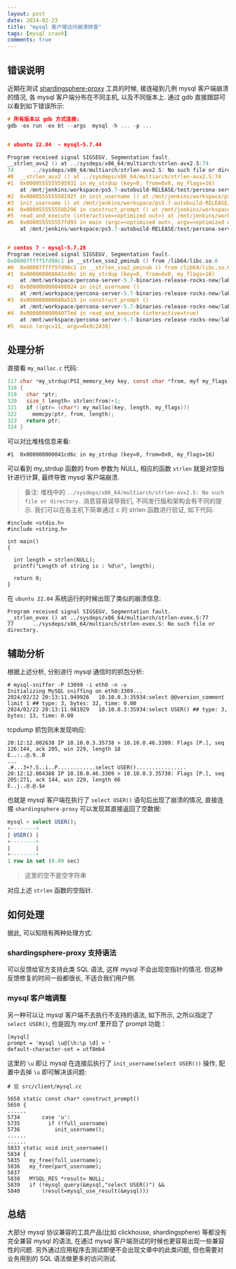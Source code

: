 ```yaml
---
layout: post
date: 2024-02-23
title: "mysql 客户端访问崩溃排查"
tags: [mysql crash]
comments: true
---
```


## 错误说明

近期在测试 [shardingsphere-proxy](https://shardingsphere.apache.org/) 工具的时候, 接连碰到几例 mysql 客户端崩溃的情况, 各 mysql 客户端分布在不同主机, 以及不同版本上. 通过 gdb 直接跟踪可以看到如下错误所示:

```c
# 所有版本以 gdb 方式连接:
gdb -ex run -ex bt --args  mysql -h ... -p ...


# ubuntu 22.04  - mysql-5.7.44

Program received signal SIGSEGV, Segmentation fault.
__strlen_avx2 () at ../sysdeps/x86_64/multiarch/strlen-avx2.S:74
74      ../sysdeps/x86_64/multiarch/strlen-avx2.S: No such file or directory.
#0  __strlen_avx2 () at ../sysdeps/x86_64/multiarch/strlen-avx2.S:74
#1  0x0000555555595931 in my_strdup (key=0, from=0x0, my_flags=16)
    at /mnt/jenkins/workspace/ps5.7-autobuild-RELEASE/test/percona-server-5.7-5.7.44-48/mysys/my_malloc.c:320
#2  0x000055555558192f in init_username () at /mnt/jenkins/workspace/ps5.7-autobuild-RELEASE/test/percona-server-5.7-5.7.44-48/client/mysql.cc:5850
#3  init_username () at /mnt/jenkins/workspace/ps5.7-autobuild-RELEASE/test/percona-server-5.7-5.7.44-48/client/mysql.cc:5838
#4  0x000055555558b296 in construct_prompt () at /mnt/jenkins/workspace/ps5.7-autobuild-RELEASE/test/percona-server-5.7-5.7.44-48/client/mysql.cc:5741
#5  read_and_execute (interactive=<optimized out>) at /mnt/jenkins/workspace/ps5.7-autobuild-RELEASE/test/percona-server-5.7-5.7.44-48/client/mysql.cc:2282
#6  0x000055555557fd93 in main (argc=<optimized out>, argv=<optimized out>)
    at /mnt/jenkins/workspace/ps5.7-autobuild-RELEASE/test/percona-server-5.7-5.7.44-48/client/mysql.cc:1449


# centos 7 - mysql-5.7.28
Program received signal SIGSEGV, Segmentation fault.
0x00007ffff5fd98c1 in __strlen_sse2_pminub () from /lib64/libc.so.6
#0  0x00007ffff5fd98c1 in __strlen_sse2_pminub () from /lib64/libc.so.6
#1  0x000000000041cd6c in my_strdup (key=0, from=0x0, my_flags=16)
    at /mnt/workspace/percona-server-5.7-binaries-release-rocks-new/label_exp/min-centos-6-x64/test/percona-server-5.7.28-31/mysys/my_malloc.c:320
#2  0x0000000000408924 in init_username ()
    at /mnt/workspace/percona-server-5.7-binaries-release-rocks-new/label_exp/min-centos-6-x64/test/percona-server-5.7.28-31/client/mysql.cc:5846
#3  0x000000000040a515 in construct_prompt ()
    at /mnt/workspace/percona-server-5.7-binaries-release-rocks-new/label_exp/min-centos-6-x64/test/percona-server-5.7.28-31/client/mysql.cc:5736
#4  0x00000000004077ed in read_and_execute (interactive=true)
    at /mnt/workspace/percona-server-5.7-binaries-release-rocks-new/label_exp/min-centos-6-x64/test/percona-server-5.7.28-31/client/mysql.cc:2287
#5  main (argc=11, argv=0x9c2438)
```

## 处理分析

直接看 `my_malloc.c` 代码:
```c
317 char *my_strdup(PSI_memory_key key, const char *from, myf my_flags)
318 {
319   char *ptr;
320   size_t length= strlen(from)+1;
321   if ((ptr= (char*) my_malloc(key, length, my_flags)))
322     memcpy(ptr, from, length);
323   return ptr;
324 }
```

可以对比堆栈信息来看:
```
#1  0x000000000041cd6c in my_strdup (key=0, from=0x0, my_flags=16)
```

可以看到 my_strdup 函数的 from 参数为 NULL, 相应的函数 `strlen` 就是对空指针进行计算, 最终导致 mysql 客户端崩溃.

> 备注: 堆栈中的 `../sysdeps/x86_64/multiarch/strlen-avx2.S: No such file or directory.` 消息容易误导我们, 不同发行版和架构会有不同的提示. 我们可以在各主机下简单通过 c 的 strlen 函数进行验证, 如下代码:

```
#include <stdio.h>
#include <string.h>

int main()
{

  int length = strlen(NULL);
  printf("Length of string is : %d\n", length);

  return 0;
}
```
在 `ubuntu 22.04` 系统运行的时候出现了类似的崩溃信息:
```
Program received signal SIGSEGV, Segmentation fault.
__strlen_evex () at ../sysdeps/x86_64/multiarch/strlen-evex.S:77
77      ../sysdeps/x86_64/multiarch/strlen-evex.S: No such file or directory.
```

## 辅助分析

根据上述分析, 分别进行 mysql 通信时的抓包分析:
```
# mysql-sniffer -P 13099 -i eth0 -n -v
Initializing MySQL sniffing on eth0:3309...
2024/02/22 20:13:11.949926   10.10.0.3:35934:select @@version_comment limit 1 ## type: 3, bytes: 32, time: 0.00
2024/02/22 20:13:11.981929   10.10.0.3:35934:select USER() ## type: 3, bytes: 13, time: 0.00
```

tcpdump 抓包则未发现响应:
```
20:12:12.002638 IP 10.10.0.3.35738 > 10.10.0.46.3309: Flags [P.], seq 126:144, ack 205, win 229, length 18
E..:..@.9..B
...
.#...3+?.S..i..P............select USER()................
20:12:12.004388 IP 10.10.0.46.3309 > 10.10.0.3.35738: Flags [P.], seq 205:271, ack 144, win 229, length 66
E..j..@.@.$e
```

也就是 mysql 客户端在执行了 `select USER()` 语句后出现了崩溃的情况, 直接连接 `shardingsphere-proxy` 可以发现其直接返回了空数据:
```sql
mysql > select USER();
+--------+
| USER() |
+--------+
|        |
+--------+
1 row in set (0.09 sec)
```

> 这里的空不是空字符串

对应上述 `strlen` 函数的空指针.

## 如何处理

据此, 可以知晓有两种处理方式:

### shardingsphere-proxy 支持语法

可以反馈给官方支持此类 SQL 语法, 这样 mysql 不会出现空指针的情况. 但这种反馈修复的时间一般都很长, 不适合我们用户侧.

### mysql 客户端调整

另一种可以让 mysql 客户端不去执行不支持的语法, 如下所示, 之所以指定了 `select USER()`, 也是因为 my.cnf 里开启了 prompt 功能：
```
[mysql]
prompt = 'mysql \u@[\h:\p \d] > '
default-character-set = utf8mb4
```

这里的 `\u` 即让 mysql 在连接后执行了 `init_username(select USER())` 操作, 配置中去掉 `\u` 即可解决该问题:
```
# 见 src/client/mysql.cc

5658 static const char* construct_prompt()
5659 {
......
5734       case 'u':
5735         if (!full_username)
5736           init_username();
......
......
5833 static void init_username()
5834 {
5835   my_free(full_username);
5836   my_free(part_username);
5837 
5838   MYSQL_RES *result= NULL;
5839   if (!mysql_query(&mysql,"select USER()") &&
5840       (result=mysql_use_result(&mysql)))
```

## 总结

大部分 mysql 协议兼容的工具产品(比如 clickhouse, shardingsphere) 等都没有完全兼容 mysql 的语法, 在通过 mysql 客户端测试的时候也更容易出现一些兼容性的问题. 另外通过应用程序去测试即便不会出现文章中的此类问题, 但也需要对业务用到的 SQL 语法做更多的访问测试.

